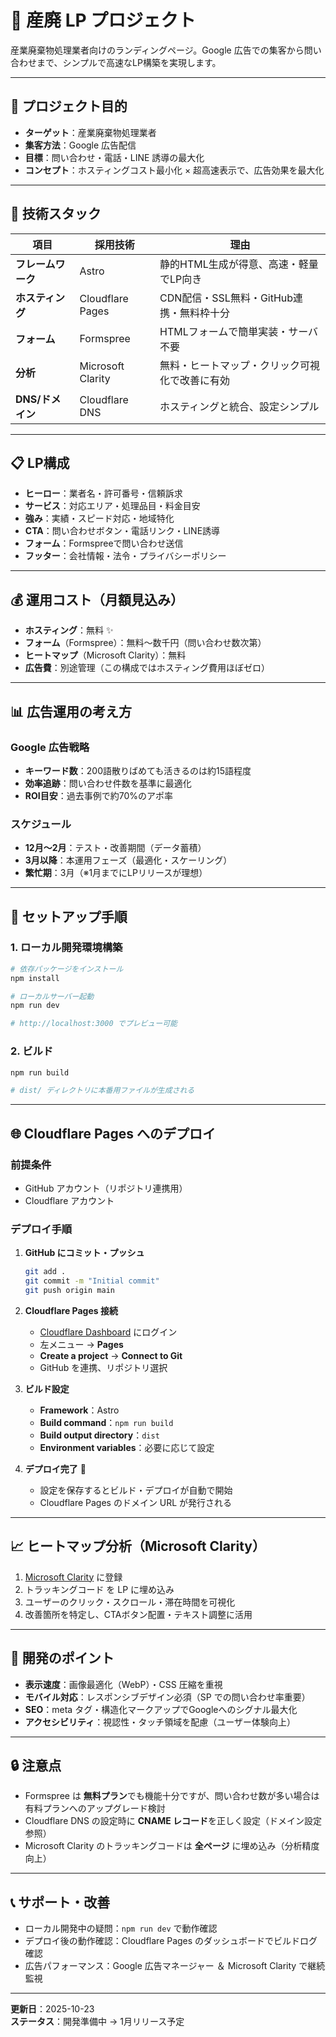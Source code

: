 # 🧭 産廃 LP プロジェクト

産業廃棄物処理業者向けのランディングページ。Google 広告での集客から問い合わせまで、シンプルで高速なLP構築を実現します。

---

## 🎯 プロジェクト目的

- **ターゲット**：産業廃棄物処理業者
- **集客方法**：Google 広告配信
- **目標**：問い合わせ・電話・LINE 誘導の最大化
- **コンセプト**：ホスティングコスト最小化 × 超高速表示で、広告効果を最大化

---

## 🧱 技術スタック

| 項目               | 採用技術          | 理由                                           |
| ------------------ | ----------------- | ---------------------------------------------- |
| **フレームワーク** | Astro             | 静的HTML生成が得意、高速・軽量でLP向き         |
| **ホスティング**   | Cloudflare Pages  | CDN配信・SSL無料・GitHub連携・無料枠十分       |
| **フォーム**       | Formspree         | HTMLフォームで簡単実装・サーバ不要             |
| **分析**           | Microsoft Clarity | 無料・ヒートマップ・クリック可視化で改善に有効 |
| **DNS/ドメイン**   | Cloudflare DNS    | ホスティングと統合、設定シンプル               |

---

## 📋 LP構成

- **ヒーロー**：業者名・許可番号・信頼訴求
- **サービス**：対応エリア・処理品目・料金目安
- **強み**：実績・スピード対応・地域特化
- **CTA**：問い合わせボタン・電話リンク・LINE誘導
- **フォーム**：Formspreeで問い合わせ送信
- **フッター**：会社情報・法令・プライバシーポリシー

---

## 💰 運用コスト（月額見込み）

- **ホスティング**：無料 ✨
- **フォーム**（Formspree）：無料〜数千円（問い合わせ数次第）
- **ヒートマップ**（Microsoft Clarity）：無料
- **広告費**：別途管理（この構成ではホスティング費用ほぼゼロ）

---

## 📊 広告運用の考え方

### Google 広告戦略

- **キーワード数**：200語散りばめても活きるのは約15語程度
- **効率追跡**：問い合わせ件数を基準に最適化
- **ROI目安**：過去事例で約70%のアポ率

### スケジュール

- **12月〜2月**：テスト・改善期間（データ蓄積）
- **3月以降**：本運用フェーズ（最適化・スケーリング）
- **繁忙期**：3月（※1月までにLPリリースが理想）

---

## 🚀 セットアップ手順

### 1. ローカル開発環境構築

```bash
# 依存パッケージをインストール
npm install

# ローカルサーバー起動
npm run dev

# http://localhost:3000 でプレビュー可能
```

### 2. ビルド

```bash
npm run build

# dist/ ディレクトリに本番用ファイルが生成される
```

---

## 🌐 Cloudflare Pages へのデプロイ

### 前提条件

- GitHub アカウント（リポジトリ連携用）
- Cloudflare アカウント

### デプロイ手順

1. **GitHub にコミット・プッシュ**

   ```bash
   git add .
   git commit -m "Initial commit"
   git push origin main
   ```

2. **Cloudflare Pages 接続**
   - [Cloudflare Dashboard](https://dash.cloudflare.com) にログイン
   - 左メニュー → **Pages**
   - **Create a project** → **Connect to Git**
   - GitHub を連携、リポジトリ選択

3. **ビルド設定**
   - **Framework**：Astro
   - **Build command**：`npm run build`
   - **Build output directory**：`dist`
   - **Environment variables**：必要に応じて設定

4. **デプロイ完了** 🎉
   - 設定を保存するとビルド・デプロイが自動で開始
   - Cloudflare Pages のドメイン URL が発行される

---

## 📈 ヒートマップ分析（Microsoft Clarity）

1. [Microsoft Clarity](https://clarity.microsoft.com) に登録
2. トラッキングコード を LP に埋め込み
3. ユーザーのクリック・スクロール・滞在時間を可視化
4. 改善箇所を特定し、CTAボタン配置・テキスト調整に活用

---

## 📝 開発のポイント

- **表示速度**：画像最適化（WebP）・CSS 圧縮を重視
- **モバイル対応**：レスポンシブデザイン必須（SP での問い合わせ率重要）
- **SEO**：meta タグ・構造化マークアップでGoogleへのシグナル最大化
- **アクセシビリティ**：視認性・タッチ領域を配慮（ユーザー体験向上）

---

## 🔒 注意点

- Formspree は **無料プラン**でも機能十分ですが、問い合わせ数が多い場合は有料プランへのアップグレード検討
- Cloudflare DNS の設定時に **CNAME レコード**を正しく設定（ドメイン設定参照）
- Microsoft Clarity のトラッキングコードは **全ページ** に埋め込み（分析精度向上）

---

## 📞 サポート・改善

- ローカル開発中の疑問：`npm run dev` で動作確認
- デプロイ後の動作確認：Cloudflare Pages のダッシュボードでビルドログ確認
- 広告パフォーマンス：Google 広告マネージャー ＆ Microsoft Clarity で継続監視

---

**更新日**：2025-10-23  
**ステータス**：開発準備中 → 1月リリース予定
